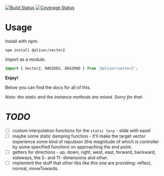[![Build Status](https://www.travis-ci.com/Eleseer/vector2js.svg?branch=main)](https://www.travis-ci.com/Eleseer/vector2js)
[![Coverage Status](https://coveralls.io/repos/github/Eleseer/vector2js/badge.svg?branch=main)](https://coveralls.io/github/Eleseer/vector2js?branch=main)

# Usage
Install with npm.
```shell
npm install @aliser/vector2
```
Import as a module.
```javascript
import { Vector2, RAD2DEG, DEG2RAD } from '@aliser/vector2';
```
**Enjoy!**

Below you can find the docs for all of this.

*Note: the static and the instance methods are mixed. Sorry for that.* 

# *TODO*
- [ ] custom interpolation functions for the `static lerp` - slide with ease!
- [ ] maybe some static damping function - it'll make the target vector experience some kind of repulsion (the magnitude of which is controller by some specified function) on approaching the end point.
- [ ] getters for directions - up, down, right, west, east, forward, backward, sideways, the 5- and 11- dimensions and other.
- [ ] implement the stuff that other libs like this one are providing: reflect, normal, moveTowards.